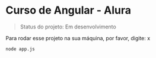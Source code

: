 # Curso de Angular - Alura

>Status do projeto: Em desenvolvimento

Para rodar esse projeto na sua máquina, por favor, digite: x

```
node app.js
```
